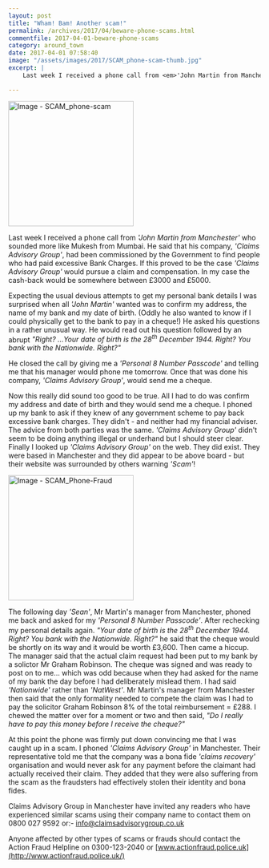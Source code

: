 ```yaml
---
layout: post
title: "Wham! Bam! Another scam!"
permalink: /archives/2017/04/beware-phone-scams.html
commentfile: 2017-04-01-beware-phone-scams
category: around_town
date: 2017-04-01 07:58:40
image: "/assets/images/2017/SCAM_phone-scam-thumb.jpg"
excerpt: |
    Last week I received a phone call from <em>'John Martin from Manchester'</em> who sounded more like Mukesh from Mumbai. He said that his company, <em>'Claims Advisory Group'</em>, had been commissioned by the Government to find people who had paid excessive Bank Charges. If this proved to be the case <em>'Claims Advisory Group'</em> would pursue a claim and compensation. In my case the cash-back would be somewhere between &pound;3,000 and &pound;5,000.

---
```


<a href="/assets/images/2017/SCAM_phone-scam.jpg" title="Click for a larger image"><img src="/assets/images/2017/SCAM_phone-scam-thumb.jpg" width="250" alt="Image - SCAM_phone-scam"  class=" right"/></a>

Last week I received a phone call from <em>'John Martin from Manchester'</em> who sounded more like Mukesh from Mumbai. He said that his company, <em>'Claims Advisory Group'</em>, had been commissioned by the Government to find people who had paid excessive Bank Charges. If this proved to be the case <em>'Claims Advisory Group'</em> would pursue a claim and compensation. In my case the cash-back would be somewhere between £3000 and £5000.

Expecting the usual devious attempts to get my personal bank details I was surprised when all <em>'John Martin'</em> wanted was to confirm my address, the name of my bank and my date of birth. (Oddly he also wanted to know if I could physically get to the bank to pay in a cheque!) He asked his questions in a rather unusual way. He would read out his question followed by an abrupt <em>"Right? ...Your date of birth is the 28<sup>th</sup> December 1944. Right? You bank with the Nationwide. Right?"</em>

He closed the call by giving me a <em>'Personal 8 Number Passcode'</em> and telling me that his manager would phone me tomorrow. Once that was done his company, <em>'Claims Advisory Group'</em>, would send me a cheque.

Now this really did sound too good to be true. All I had to do was confirm my address and date of birth and they would send me a cheque. I phoned up my bank to ask if they knew of any government scheme to pay back excessive bank charges. They didn't - and neither had my financial adviser. The advice from both parties was the same. <em>'Claims Advisory Group'</em> didn't seem to be doing anything illegal or underhand but I should steer clear. Finally I looked up <em>'Claims Advisory Group'</em> on the web. They did exist. They were based in Manchester and they did appear to be above board - but their website was surrounded by others warning <em>'Scam'</em>!

<a href="/assets/images/2017/SCAM_Phone-Fraud.jpg" title="Click for a larger image"><img src="/assets/images/2017/SCAM_Phone-Fraud-thumb.jpg" width="250" alt="Image - SCAM_Phone-Fraud"  class="photo right"/></a>

The following day <em>'Sean'</em>, Mr Martin's manager from Manchester, phoned me back and asked for my <em>'Personal 8 Number Passcode'</em>. After rechecking my personal details again. <em>"Your date of birth is the 28<sup>th</sup> December 1944. Right? You bank with the Nationwide. Right?"</em> he said that the cheque would be shortly on its way and it would be worth £3,600. Then came a hiccup. The manager said that the actual claim request had been put to my bank by a solictor Mr Graham Robinson. The cheque was signed and was ready to post on to me... which was odd because when they had asked for the name of my bank the day before I had deliberately mislead them. I had said <em>'Nationwide'</em> rather than <em>'NatWest'</em>. Mr Martin's manager from Manchester then said that the only formality needed to compete the claim was I had to pay the solicitor Graham Robinson 8% of the total reimbursement = £288. I chewed the matter over for a moment or two and then said, <em>"Do I really have to pay this money before I receive the cheque?"</em>

At this point the phone was firmly put down convincing me that I was caught up in a scam. I phoned <em>'Claims Advisory Group'</em> in Manchester. Their representative told me that the company was a bona fide <em>'claims recovery'</em> organisation and would never ask for any payment before the claimant had actually received their claim. They added that they were also suffering from the scam as the fraudsters had effectively stolen their identity and bona fides.

Claims Advisory Group in Manchester have invited any readers who have experienced similar scams using their company name to contact them on 0800 027 9592 or:- <info@claimsadvisorygroup.co.uk>

Anyone affected by other types of scams or frauds should contact the Action Fraud Helpline on 0300-123-2040 or [www.actionfraud.police.uk](http://www.actionfraud.police.uk/)
